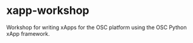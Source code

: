 # xapp-workshop
Workshop for writing xApps for the OSC platform using the OSC Python xApp framework.
